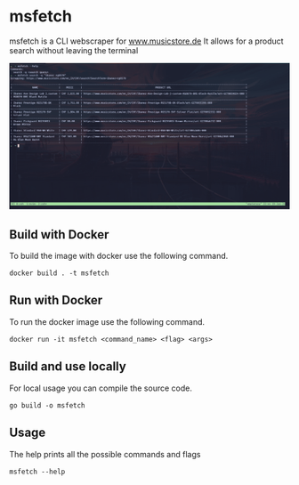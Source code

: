 # msfetch

msfetch is a CLI webscraper for www.musicstore.de
It allows for a product search without leaving the terminal

![terminal example](./terminal.png)

## Build with Docker
To build the image with docker use the following command.
```
docker build . -t msfetch
```

## Run with Docker
To run the docker image use the following command.
```
docker run -it msfetch <command_name> <flag> <args>
```
## Build and use locally
For local usage you can compile the source code. 

```
go build -o msfetch
```

## Usage
The help prints all the possible commands and flags
```
msfetch --help
```

